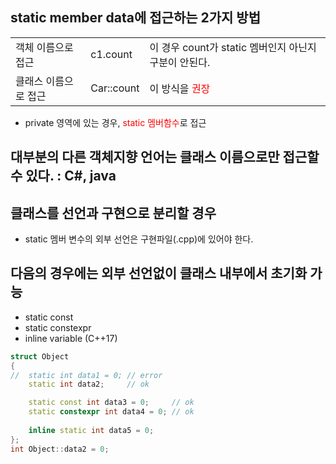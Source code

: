 <style>
r { color: Red }
o { color: Orange }
g { color: Green }
</style>

## static member data에 접근하는 2가지 방법
||||
|--|--|--|
|객체 이름으로 접근|c1.count|이 경우 count가 static 멤버인지 아닌지 구분이 안된다.|
|클래스 이름으로 접근|Car::count|이 방식을 <r>권장</r>|

- private 영역에 있는 경우, <r>static 멤버함수</r>로 접근

## 대부분의 다른 객체지향 언어는 클래스 이름으로만 접근할수 있다. : C#, java

## 클래스를 선언과 구현으로 분리할 경우
- static 멤버 변수의 외부 선언은 구현파일(.cpp)에 있어야 한다.

## 다음의 경우에는 외부 선언없이 클래스 내부에서 초기화 가능
- static const
- static constexpr
- inline variable (C++17)

```c++
struct Object
{
//	static int data1 = 0; // error
	static int data2;     // ok

	static const int data3 = 0;     // ok
	static constexpr int data4 = 0; // ok
		
	inline static int data5 = 0;
};
int Object::data2 = 0;
```